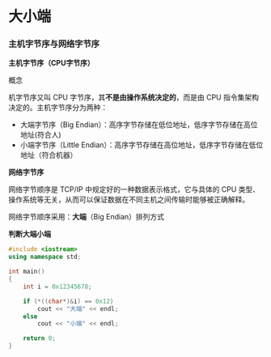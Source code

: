 # 大小端

### 主机字节序与网络字节序

**主机字节序（CPU字节序）**

概念

机字节序又叫 CPU 字节序，其**不是由操作系统决定的**，而是由 CPU 指令集架构决定的。主机字节序分为两种：

- 大端字节序（Big Endian）：高序字节存储在低位地址，低序字节存储在高位地址(符合人)
- 小端字节序（Little Endian）：高序字节存储在高位地址，低序字节存储在低位地址（符合机器）  
  

**网络字节序**

网络字节顺序是 TCP/IP 中规定好的一种数据表示格式，它与具体的 CPU 类型、操作系统等无关，从而可以保证数据在不同主机之间传输时能够被正确解释。

网络字节顺序采用：**大端**（Big Endian）排列方式  


**判断大端小端** 

```C++
#include <iostream>
using namespace std;

int main()
{
	int i = 0x12345678;

	if (*((char*)&i) == 0x12)
		cout << "大端" << endl;
	else	
		cout << "小端" << endl;

	return 0;
}
```

